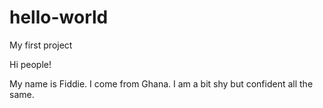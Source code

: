 # hello-world
My first project

Hi people!

My name is Fiddie. I come from Ghana.
I am a bit shy but confident all the same.
